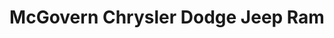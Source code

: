 ---
title: "McGovern Chrysler Dodge Jeep Ram"
url: /acton/mcgovern-chrysler-dodge-jeep-ram/
shop: car
---